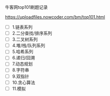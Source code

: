 
牛客网top101刷题记录

https://uploadfiles.nowcoder.com/bm/top101.html

- [ ] 1.链表系列
- [ ] 2.二分查找/排序系列
- [ ] 3.二叉树系列
- [ ] 4.堆/栈/队列系列
- [ ] 5.哈希系列
- [ ] 6.递归/回溯
- [ ] 7.动态规划
- [ ] 8.字符串
- [ ] 9.双指针
- [ ] 10.贪心算法
- [ ] 11.模拟